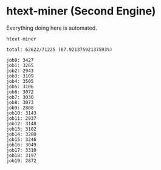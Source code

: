 # htext-miner (Second Engine)

Everything doing here is automated.

```
htext-miner

total: 62622/71225 (87.92137592137593%)

job0: 3427
job1: 3265
job2: 2943
job3: 3109
job4: 3505
job5: 3106
job6: 3072
job7: 3030
job8: 3073
job9: 2808
job10: 3143
job11: 2937
job12: 3148
job13: 3102
job14: 3280
job15: 3246
job16: 3049
job17: 3310
job18: 3197
job19: 2872
```